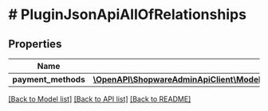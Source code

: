 # # PluginJsonApiAllOfRelationships

## Properties

Name | Type | Description | Notes
------------ | ------------- | ------------- | -------------
**payment_methods** | [**\OpenAPI\ShopwareAdminApiClient\Model\PluginJsonApiAllOfRelationshipsPaymentMethods**](PluginJsonApiAllOfRelationshipsPaymentMethods.md) |  | [optional]

[[Back to Model list]](../../README.md#models) [[Back to API list]](../../README.md#endpoints) [[Back to README]](../../README.md)

